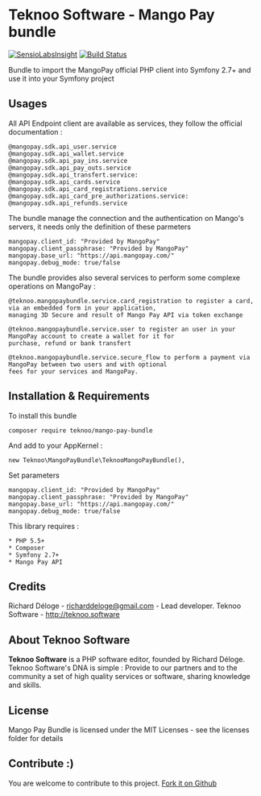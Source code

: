 Teknoo Software - Mango Pay bundle
===========================

[![SensioLabsInsight](https://insight.sensiolabs.com/projects/a181daad-0db5-46f0-ab9d-34c9ba72fffa/mini.png)](https://insight.sensiolabs.com/projects/a181daad-0db5-46f0-ab9d-34c9ba72fffa) [![Build Status](https://travis-ci.org/TeknooSoftware/mango-pay-bundle.svg?branch=master)](https://travis-ci.org/TeknooSoftware/mango-pay-bundle)

Bundle to import the MangoPay official PHP client into Symfony 2.7+ and use it into your
Symfony project

Usages
------

All API Endpoint client are available as services, they follow the official documentation :

    @mangopay.sdk.api_user.service
    @mangopay.sdk.api_wallet.service
    @mangopay.sdk.api_pay_ins.service
    @mangopay.sdk.api_pay_outs.service
    @mangopay.sdk.api_transfert.service:
    @mangopay.sdk.api_cards.service
    @mangopay.sdk.api_card_registrations.service
    @mangopay.sdk.api_card_pre_authorizations.service:
    @mangopay.sdk.api_refunds.service
    
The bundle manage the connection and the authentication on Mango's servers, it needs only the 
definition of these parmeters
 
    mangopay.client_id: "Provided by MangoPay"
    mangopay.client_passphrase: "Provided by MangoPay"
    mangopay.base_url: "https://api.mangopay.com/"
    mangopay.debug_mode: true/false
    
The bundle provides also several services to perform some complexe operations on MangoPay :
    
    @teknoo.mangopaybundle.service.card_registration to register a card, via an embedded form in your application, 
    managing 3D Secure and result of Mango Pay API via token exchange
    
    @teknoo.mangopaybundle.service.user to register an user in your MangoPay account to create a wallet for it for 
    purchase, refund or bank transfert
    
    @teknoo.mangopaybundle.service.secure_flow to perform a payment via MangoPay between two users and with optional
    fees for your services and MangoPay.

Installation & Requirements
---------------------------
To install this bundle

    composer require teknoo/mango-pay-bundle
    
And add to your AppKernel : 

    new Teknoo\MangoPayBundle\TeknooMangoPayBundle(),
    
Set parameters
    
    mangopay.client_id: "Provided by MangoPay"
    mangopay.client_passphrase: "Provided by MangoPay"
    mangopay.base_url: "https://api.mangopay.com/"
    mangopay.debug_mode: true/false
    
This library requires :

    * PHP 5.5+
    * Composer
    * Symfony 2.7+
    * Mango Pay API

Credits
-------
Richard Déloge - <richarddeloge@gmail.com> - Lead developer.
Teknoo Software - <http://teknoo.software>

About Teknoo Software
---------------------
**Teknoo Software** is a PHP software editor, founded by Richard Déloge. 
Teknoo Software's DNA is simple : Provide to our partners and to the community a set of high quality services or software,
 sharing knowledge and skills.

License
-------
Mango Pay Bundle is licensed under the MIT Licenses - see the licenses folder for details

Contribute :)
-------------

You are welcome to contribute to this project. [Fork it on Github](CONTRIBUTING.md)
